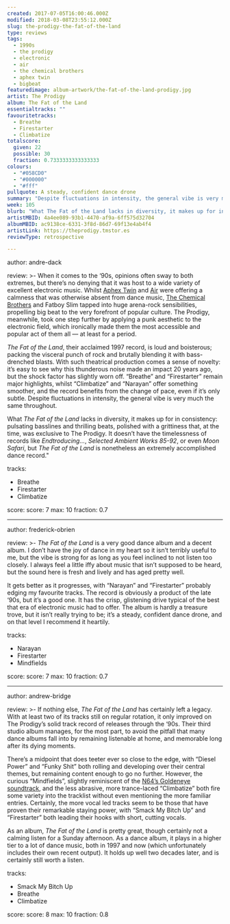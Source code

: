 ```yaml
---
created: 2017-07-05T16:00:46.000Z
modified: 2018-03-08T23:55:12.000Z
slug: the-prodigy-the-fat-of-the-land
type: reviews
tags:
  - 1990s
  - the prodigy
  - electronic
  - air
  - the chemical brothers
  - aphex twin
  - bigbeat
featuredimage: album-artwork/the-fat-of-the-land-prodigy.jpg
artist: The Prodigy
album: The Fat of the Land
essentialtracks: ""
favouritetracks:
  - Breathe
  - Firestarter
  - Climbatize
totalscore:
  given: 22
  possible: 30
  fraction: 0.7333333333333333
colours:
  - "#058CD0"
  - "#000000"
  - "#fff"
pullquote: A steady, confident dance drone
summary: "Despite fluctuations in intensity, the general vibe is very much the same throughout. What The Fat of the Land lacks in diversity, it makes up in consistency: pulsating basslines and thrilling beats, polished with a grittiness that, at the time, was exclusive to The Prodigy."
week: 105
blurb: "What The Fat of the Land lacks in diversity, it makes up for in consistency: pulsating basslines and thrilling beats, delivered with trademark Prodigy grit."
artistMBID: 4a4ee089-93b1-4470-af9a-6ff575d32704
albumMBID: ac9138ce-6331-3f8d-86d7-69f13e4ab4f4
artistLink: https://theprodigy.tmstor.es
reviewType: retrospective

---
```


author: andre-dack

review: >-
  When it comes to the ‘90s, opinions often sway to both extremes, but there’s no denying that it was host to a wide variety of excellent electronic music. Whilst [Aphex Twin](/reviews/aphex-twin-richard-d-james-album) and [Air](/reviews/air-moon-safari) were offering a calmness that was otherwise absent from dance music, [The Chemical Brothers](/reviews/the-chemical-brothers-dig-your-own-hole) and Fatboy Slim tapped into huge arena-rock sensibilities, propelling big beat to the very forefront of popular culture. The Prodigy, meanwhile, took one step further by applying a punk aesthetic to the electronic field, which ironically made them the most accessible and popular act of them all — at least for a period. 
  
  *The Fat of the Land*, their acclaimed 1997 record, is loud and boisterous; packing the visceral punch of rock and brutally blending it with bass-drenched blasts. With such theatrical production comes a sense of novelty: it’s easy to see why this thunderous noise made an impact 20 years ago, but the shock factor has slightly worn off. “Breathe” and “Firestarter” remain major highlights, whilst “Climbatize” and “Narayan” offer something smoother, and the record benefits from the change of pace, even if it’s only subtle. Despite fluctuations in intensity, the general vibe is very much the same throughout. 
  
  What *The Fat of the Land* lacks in diversity, it makes up for in consistency: pulsating basslines and thrilling beats, polished with a grittiness that, at the time, was exclusive to The Prodigy. It doesn’t have the timelessness of records like *Endtroducing…*, *Selected Ambient Works 85-92*, or even *Moon Safari*, but *The Fat of the Land* is nonetheless an extremely accomplished dance record."

tracks:
  - Breathe
  - ­Firestarter
  - ­Climbatize

score:
  score: 7
  max: 10
  fraction: 0.7

---

author: frederick-obrien

review: >-
  *The Fat of the Land* is a very good dance album and a decent album. I don’t have the joy of dance in my heart so it isn’t terribly useful to me, but the vibe is strong for as long as you feel inclined to not listen too closely. I always feel a little iffy about music that isn’t supposed to be heard, but the sound here is fresh and lively and has aged pretty well. 
  
  It gets better as it progresses, with “Narayan” and “Firestarter” probably edging my favourite tracks. The record is obviously a product of the late ‘90s, but it’s a good one. It has the crisp, glistening drive typical of the best that era of electronic music had to offer. The album is hardly a treasure trove, but it isn’t really trying to be; it’s a steady, confident dance drone, and on that level I recommend it heartily.

tracks:
  - Narayan
  - ­Firestarter
  - ­Mindfields

score:
  score: 7
  max: 10
  fraction: 0.7

---

author: andrew-bridge

review: >-
  If nothing else, *The Fat of the Land* has certainly left a legacy. With at least two of its tracks still on regular rotation, it only improved on The Prodigy’s solid track record of releases through the ‘90s. Their third studio album manages, for the most part, to avoid the pitfall that many dance albums fall into by remaining listenable at home, and memorable long after its dying moments. 
  
  There’s a midpoint that does teeter ever so close to the edge, with “Diesel Power” and “Funky Shit” both rolling and developing over their central themes, but remaining content enough to go no further. However, the curious “Mindfields”, slightly reminiscent of the [N64’s Goldeneye soundtrack](https://www.youtube.com/watch?v=bCgLK2KxI9I), and the less abrasive, more trance-laced “Climbatize” both fire some variety into the tracklist without even mentioning the more familiar entries. Certainly, the more vocal led tracks seem to be those that have proven their remarkable staying power, with “Smack My Bitch Up” and “Firestarter” both leading their hooks with short, cutting vocals. 
  
  As an album, *The Fat of the Land* is pretty great, though certainly not a calming listen for a Sunday afternoon. As a dance album, it plays in a higher tier to a lot of dance music, both in 1997 and now (which unfortunately includes their own recent output). It holds up well two decades later, and is certainly still worth a listen.

tracks:
  - Smack My Bitch Up
  - ­Breathe
  - ­Climbatize

score:
  score: 8
  max: 10
  fraction: 0.8
